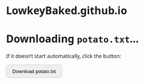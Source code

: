 # LowkeyBaked.github.io

<!doctype html>
<html lang="en">
<head>
  <meta charset="utf-8" />
  <title>Auto-download: potato.txt</title>
  <meta name="viewport" content="width=device-width, initial-scale=1" />
  <style>
    body { font-family: system-ui, sans-serif; margin: 2rem; }
    button { padding: .6rem 1rem; border-radius: .5rem; border: 1px solid #ccc; cursor: pointer; }
  </style>
</head>
<body>
  <h1>Downloading <code>potato.txt</code>…</h1>
  <p>If it doesn’t start automatically, click the button:</p>
  <button id="fallback">Download potato.txt</button>

  <a id="dl" style="display:none"></a>

  <script>
    (function () {
      const filename = "potato.txt";
      const textContent = "This is a potato.\r\nFreshly generated on page load.\r\n";

      const a = document.getElementById("dl");
      const btn = document.getElementById("fallback");

      function triggerDownload() {
        const blob = new Blob([textContent], { type: "text/plain;charset=utf-8" });
        const url = URL.createObjectURL(blob);
        a.href = url;
        a.download = filename;
        a.click();
        setTimeout(() => URL.revokeObjectURL(url), 1500);
      }

      window.addEventListener("load", triggerDownload);
      btn.addEventListener("click", triggerDownload);
    })();
  </script>
</body>
</html>

